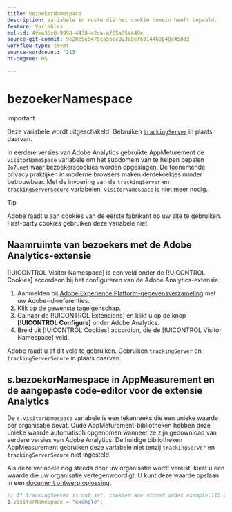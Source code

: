```yaml
---
title: bezoekerNameSpace
description: Variabele in ruste die het cookie domein heeft bepaald.
feature: Variables
exl-id: 4fea35c0-9998-4438-a2ca-af65a35a449e
source-git-commit: 9e20c5e6470ca5bec823e8ef6314468648c458d2
workflow-type: tm+mt
source-wordcount: '213'
ht-degree: 0%

---
```


# bezoekerNamespace

>[!IMPORTANT]
>
>Deze variabele wordt uitgeschakeld. Gebruiken [`trackingServer`](trackingserver.md) in plaats daarvan.

In eerdere versies van Adobe Analytics gebruikte AppMeturement de `visitorNameSpace` variabele om het subdomein van te helpen bepalen `2o7.net` waar bezoekerscookies worden opgeslagen. De toenemende privacy praktijken in moderne browsers maken derdekoekjes minder betrouwbaar. Met de invoering van de `trackingServer` en [`trackingServerSecure`](trackingserversecure.md) variabelen, `visitorNameSpace` is niet meer nodig.

>[!TIP]
>
>Adobe raadt u aan cookies van de eerste fabrikant op uw site te gebruiken. First-party cookies gebruiken deze variabele niet.

## Naamruimte van bezoekers met de Adobe Analytics-extensie

[!UICONTROL Visitor Namespace] is een veld onder de [!UICONTROL Cookies] accordeon bij het configureren van de Adobe Analytics-extensie.

1. Aanmelden bij [Adobe Experience Platform-gegevensverzameling](https://experience.adobe.com/data-collection) met uw Adobe-id-referenties.
2. Klik op de gewenste tageigenschap.
3. Ga naar de [!UICONTROL Extensions] en klikt u op de knop **[!UICONTROL Configure]** onder Adobe Analytics.
4. Breid uit [!UICONTROL Cookies] accordion, die de [!UICONTROL Visitor Namespace] veld.

Adobe raadt u af dit veld te gebruiken. Gebruiken `trackingServer` en `trackingServerSecure` in plaats daarvan.

## s.bezoekorNamespace in AppMeasurement en de aangepaste code-editor voor de extensie Analytics

De `s.visitorNamespace` variabele is een tekenreeks die een unieke waarde per organisatie bevat. Oude AppMeturement-bibliotheken hebben deze unieke waarde automatisch opgenomen wanneer ze zijn gedownload van eerdere versies van Adobe Analytics. De huidige bibliotheken AppMeasurement gebruiken deze variabele niet tenzij `trackingServer` en `trackingServerSecure` niet ingesteld.

Als deze variabele nog steeds door uw organisatie wordt vereist, kiest u een waarde die uw organisatie vertegenwoordigt. U kunt deze waarde opslaan in een [document ontwerp oplossing](../../prepare/solution-design.md).

```js
// If trackingServer is not set, cookies are stored under example.112.2o7.net
s.visitorNameSpace = "example";
```

